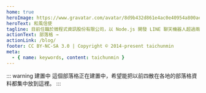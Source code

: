 ```yaml
---
home: true
heroImage: https://www.gravatar.com/avatar/8d9b432d861e4ac0e40954a800ae90a1?s=2048
heroText: 和風信使
tagline: 目前任職於微程式資訊股份有限公司，以 Node.js 開發 LINE 聊天機器人超過兩年，曾在開源人年會（COSCUP）多次擔任講者，更於 2020 年獲得 LINE API Expert 的榮譽，是 LINE 聊天機器人「YouBike 微笑單車」的開發者之一，主要是網站後端工程師，網站前端略有涉略，請大家多多指教。
actionText: 部落格 →
actionLink: /blog/
footer: CC BY-NC-SA 3.0 | Copyright © 2014-present taichunmin
meta:
  - { name: keywords, content: taichunmin }
---
```


::: warning 建置中
這個部落格正在建置中，希望能把以前四散在各地的部落格資料都集中放到這裡。
:::
